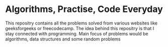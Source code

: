 # Algorithms, Practise, Code Everyday 
This repositry contains all the problems solved from various websites like geeksforgeeks or freecodecamp.
The idea behind this repositry is that I stay connected with programming.
Main focus of problems would be algorithms, data structures and some random problems
